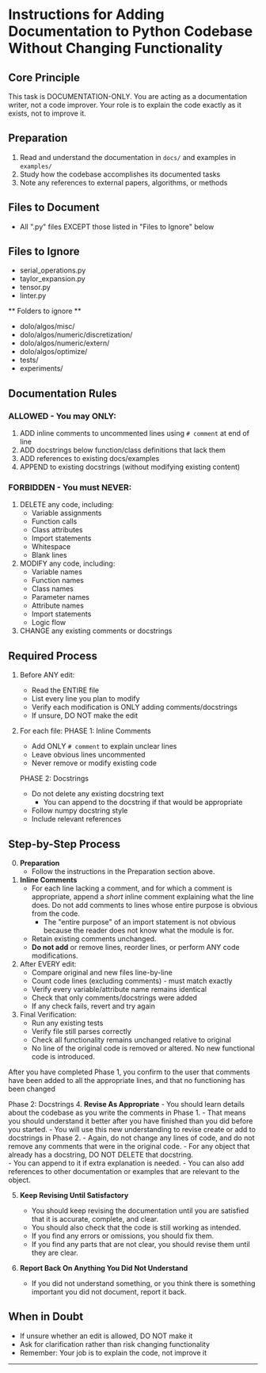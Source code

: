 <!-- Existing header or metadata, unchanged... -->

# Instructions for Adding Documentation to Python Codebase Without Changing Functionality

## Core Principle
This task is DOCUMENTATION-ONLY. You are acting as a documentation writer, not a code improver. Your role is to explain the code exactly as it exists, not to improve it.

## Preparation 
1. Read and understand the documentation in `docs/` and examples in `examples/`
2. Study how the codebase accomplishes its documented tasks
3. Note any references to external papers, algorithms, or methods

## Files to Document
- All ".py" files EXCEPT those listed in "Files to Ignore" below

## Files to Ignore
- serial_operations.py
- taylor_expansion.py
- tensor.py
- linter.py

** Folders to ignore **
- dolo/algos/misc/
- dolo/algos/numeric/discretization/
- dolo/algos/numeric/extern/
- dolo/algos/optimize/
- tests/
- experiments/

## Documentation Rules

### ALLOWED - You may ONLY:
1. ADD inline comments to uncommented lines using `# comment` at end of line
2. ADD docstrings below function/class definitions that lack them
3. ADD references to existing docs/examples
4. APPEND to existing docstrings (without modifying existing content)

### FORBIDDEN - You must NEVER:
1. DELETE any code, including:
   - Variable assignments
   - Function calls
   - Class attributes
   - Import statements
   - Whitespace
   - Blank lines
2. MODIFY any code, including:
   - Variable names
   - Function names
   - Class names
   - Parameter names
   - Attribute names
   - Import statements
   - Logic flow
3. CHANGE any existing comments or docstrings

## Required Process

1. Before ANY edit:
   - Read the ENTIRE file
   - List every line you plan to modify
   - Verify each modification is ONLY adding comments/docstrings
   - If unsure, DO NOT make the edit

2. For each file:
   PHASE 1: Inline Comments
   - Add ONLY `# comment` to explain unclear lines
   - Leave obvious lines uncommented
   - Never remove or modify existing code

   PHASE 2: Docstrings
   - Do not delete any existing docstring text
     - You can append to the docstring if that would be appropriate
   - Follow numpy docstring style
   - Include relevant references

## Step-by-Step Process
0. **Preparation**
    - Follow the instructions in the Preparation section above.
1. **Inline Comments**  
   - For each line lacking a comment, and for which a comment is appropriate, append a *short* inline comment explaining what the line does.  Do not add comments to lines whose entire purpose is obvious from the code.
     - The "entire purpose" of an import statement is not obvious because the reader does not know what the module is for.
   - Retain existing comments unchanged.  
   - **Do not add** or remove lines, reorder lines, or perform ANY code modifications.
2. After EVERY edit:
   - Compare original and new files line-by-line
   - Count code lines (excluding comments) - must match exactly
   - Verify every variable/attribute name remains identical
   - Check that only comments/docstrings were added
   - If any check fails, revert and try again
3. Final Verification:
   - Run any existing tests
   - Verify file still parses correctly
   - Check all functionality remains unchanged relative to original
   - No line of the original code is removed or altered. No new functional code is introduced.

After you have completed Phase 1, you confirm to the user that comments have been added to all the appropriate lines, and that no functioning has been changed

Phase 2: Docstrings
4. **Revise As Appropriate**
    - You should learn details about the codebase as you write the comments in Phase 1.
    - That means you should understand it better after you have finished than you did before you started.
    - You will use this new understanding to revise create or add to docstrings in Phase 2.
    - Again, do not change any lines of code, and do not remove any comments that were in the original code.
    - For any object that already has a docstring, DO NOT DELETE that docstring.  
      - You can append to it if extra explanation is needed. 
      - You can also add references to other documentation or examples that are relevant to the object.
      
5. **Keep Revising Until Satisfactory**
    - You should keep revising the documentation until you are satisfied that it is accurate, complete, and clear.
    - You should also check that the code is still working as intended.
    - If you find any errors or omissions, you should fix them.
    - If you find any parts that are not clear, you should revise them until they are clear.
    
6. **Report Back On Anything You Did Not Understand**
    - If you did not understand something, or you think there is something important you did not document, report it back.

## When in Doubt
- If unsure whether an edit is allowed, DO NOT make it
- Ask for clarification rather than risk changing functionality
- Remember: Your job is to explain the code, not improve it

---
